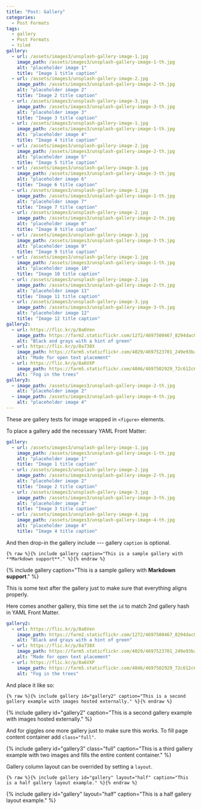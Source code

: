 ```yaml
---
title: "Post: Gallery"
categories:
  - Post Formats
tags:
  - gallery
  - Post Formats
  - tiled
gallery:
  - url: /assets/images3/unsplash-gallery-image-1.jpg
    image_path: /assets/images3/unsplash-gallery-image-1-th.jpg
    alt: "placeholder image 1"
    title: "Image 1 title caption"
  - url: /assets/images3/unsplash-gallery-image-2.jpg
    image_path: /assets/images3/unsplash-gallery-image-2-th.jpg
    alt: "placeholder image 2"
    title: "Image 2 title caption"
  - url: /assets/images3/unsplash-gallery-image-3.jpg
    image_path: /assets/images3/unsplash-gallery-image-3-th.jpg
    alt: "placeholder image 3"
    title: "Image 3 title caption"
  - url: /assets/images3/unsplash-gallery-image-1.jpg
    image_path: /assets/images3/unsplash-gallery-image-1-th.jpg
    alt: "placeholder image 4"
    title: "Image 4 title caption"
  - url: /assets/images3/unsplash-gallery-image-2.jpg
    image_path: /assets/images3/unsplash-gallery-image-2-th.jpg
    alt: "placeholder image 5"
    title: "Image 5 title caption"
  - url: /assets/images3/unsplash-gallery-image-3.jpg
    image_path: /assets/images3/unsplash-gallery-image-3-th.jpg
    alt: "placeholder image 6"
    title: "Image 6 title caption"
  - url: /assets/images3/unsplash-gallery-image-1.jpg
    image_path: /assets/images3/unsplash-gallery-image-1-th.jpg
    alt: "placeholder image 7"
    title: "Image 7 title caption"
  - url: /assets/images3/unsplash-gallery-image-2.jpg
    image_path: /assets/images3/unsplash-gallery-image-2-th.jpg
    alt: "placeholder image 8"
    title: "Image 8 title caption"
  - url: /assets/images3/unsplash-gallery-image-3.jpg
    image_path: /assets/images3/unsplash-gallery-image-3-th.jpg
    alt: "placeholder image 9"
    title: "Image 9 title caption"
  - url: /assets/images3/unsplash-gallery-image-1.jpg
    image_path: /assets/images3/unsplash-gallery-image-1-th.jpg
    alt: "placeholder image 10"
    title: "Image 10 title caption"
  - url: /assets/images3/unsplash-gallery-image-2.jpg
    image_path: /assets/images3/unsplash-gallery-image-2-th.jpg
    alt: "placeholder image 11"
    title: "Image 11 title caption"
  - url: /assets/images3/unsplash-gallery-image-3.jpg
    image_path: /assets/images3/unsplash-gallery-image-3-th.jpg
    alt: "placeholder image 12"
    title: "Image 12 title caption"
gallery2:
  - url: https://flic.kr/p/8a6Ven
    image_path: https://farm2.staticflickr.com/1272/4697500467_8294dac099_q.jpg
    alt: "Black and grays with a hint of green"
  - url: https://flic.kr/p/8a738X
    image_path: https://farm5.staticflickr.com/4029/4697523701_249e93ba23_q.jpg
    alt: "Made for open text placement"
  - url: https://flic.kr/p/8a6VXP
    image_path: https://farm5.staticflickr.com/4046/4697502929_72c612c636_q.jpg
    alt: "Fog in the trees"
gallery3:
  - image_path: /assets/images3/unsplash-gallery-image-2-th.jpg
    alt: "placeholder image 2"
  - image_path: /assets/images3/unsplash-gallery-image-4-th.jpg
    alt: "placeholder image 4"
---
```


These are gallery tests for image wrapped in `<figure>` elements.

To place a gallery add the necessary YAML Front Matter:

```yaml
gallery:
  - url: /assets/images3/unsplash-gallery-image-1.jpg
    image_path: /assets/images3/unsplash-gallery-image-1-th.jpg
    alt: "placeholder image 1"
    title: "Image 1 title caption"
  - url: /assets/images3/unsplash-gallery-image-2.jpg
    image_path: /assets/images3/unsplash-gallery-image-2-th.jpg
    alt: "placeholder image 2"
    title: "Image 2 title caption"
  - url: /assets/images3/unsplash-gallery-image-3.jpg
    image_path: /assets/images3/unsplash-gallery-image-3-th.jpg
    alt: "placeholder image 3"
    title: "Image 3 title caption"
  - url: /assets/images3/unsplash-gallery-image-4.jpg
    image_path: /assets/images3/unsplash-gallery-image-4-th.jpg
    alt: "placeholder image 4"
    title: "Image 4 title caption"
```

And then drop-in the gallery include --- gallery `caption` is optional.

```liquid
{% raw %}{% include gallery caption="This is a sample gallery with **Markdown support**." %}{% endraw %}
```

{% include gallery caption="This is a sample gallery with **Markdown support**." %}

This is some text after the gallery just to make sure that everything aligns properly.

Here comes another gallery, this time set the `id` to match 2nd gallery hash in YAML Front Matter.

```yaml
gallery2:
  - url: https://flic.kr/p/8a6Ven
    image_path: https://farm2.staticflickr.com/1272/4697500467_8294dac099_q.jpg
    alt: "Black and grays with a hint of green"
  - url: https://flic.kr/p/8a738X
    image_path: https://farm5.staticflickr.com/4029/4697523701_249e93ba23_q.jpg
    alt: "Made for open text placement"
  - url: https://flic.kr/p/8a6VXP
    image_path: https://farm5.staticflickr.com/4046/4697502929_72c612c636_q.jpg
    alt: "Fog in the trees"
```

And place it like so: 

```liquid
{% raw %}{% include gallery id="gallery2" caption="This is a second gallery example with images hosted externally." %}{% endraw %}
```

{% include gallery id="gallery2" caption="This is a second gallery example with images hosted externally." %}

And for giggles one more gallery just to make sure this works. To fill page content container add `class="full"`.

{% include gallery id="gallery3" class="full" caption="This is a third gallery example with two images and fills the entire content container." %}

Gallery column layout can be overrided by setting a `layout`.

```liquid
{% raw %}{% include gallery id="gallery" layout="half" caption="This is a half gallery layout example." %}{% endraw %}
```

{% include gallery id="gallery" layout="half" caption="This is a half gallery layout example." %}